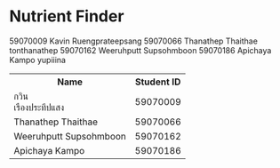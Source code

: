 # Nutrient Finder

59070009 Kavin Ruengprateepsang
59070066 Thanathep Thaithae tonthanathep
59070162 Weeruhputt Supsohmboon
59070186 Apichaya Kampo yupiiina

<table style="width:100%">
    <tr>
        <th>Name</th>
        <th>Student ID</th>
    </tr>

<tr>
    <td>กวิน<br>เรืองประทีปแสง</td>
    <td>59070009</td>
</tr>

<tr>
    <td>Thanathep Thaithae</td>
    <td>59070066</td>
</tr>

<tr>
    <td>Weeruhputt Supsohmboon</td>
    <td>59070162</td>
</tr>

<tr>
    <td>Apichaya Kampo</td>
    <td>59070186</td>
</tr>

</table>
